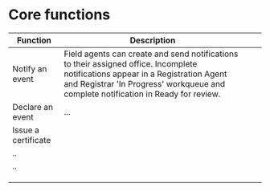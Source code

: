# Core functions

| Function            | Description                                                                                                                                                                                                            |   |   |
| ------------------- | ---------------------------------------------------------------------------------------------------------------------------------------------------------------------------------------------------------------------- | - | - |
| Notify an event     | Field agents can create and send notifications to their assigned office. Incomplete notifications appear in a Registration Agent and Registrar 'In Progress' workqueue and complete notification in Ready for review.  |   |   |
| Declare an event    | ...                                                                                                                                                                                                                    |   |   |
| Issue a certificate |                                                                                                                                                                                                                        |   |   |
| ..                  |                                                                                                                                                                                                                        |   |   |
| ..                  |                                                                                                                                                                                                                        |   |   |
|                     |                                                                                                                                                                                                                        |   |   |
|                     |                                                                                                                                                                                                                        |   |   |
|                     |                                                                                                                                                                                                                        |   |   |
